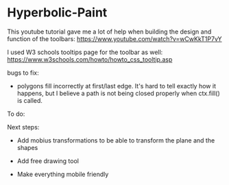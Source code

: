# Hyperbolic-Paint

This youtube tutorial gave me a lot of help when building the design and function of the toolbars:
https://www.youtube.com/watch?v=wCwKkT1P7vY

I used W3 schools tooltips page for the toolbar as well: https://www.w3schools.com/howto/howto_css_tooltip.asp

bugs to fix:

- polygons fill incorrectly at first/last edge. It's hard to tell exactly how it happens, but I believe a path is not being closed properly when ctx.fill() is called.

To do:

Next steps:

- Add mobius transformations to be able to transform the plane and the shapes

- Add free drawing tool

- Make everything mobile friendly